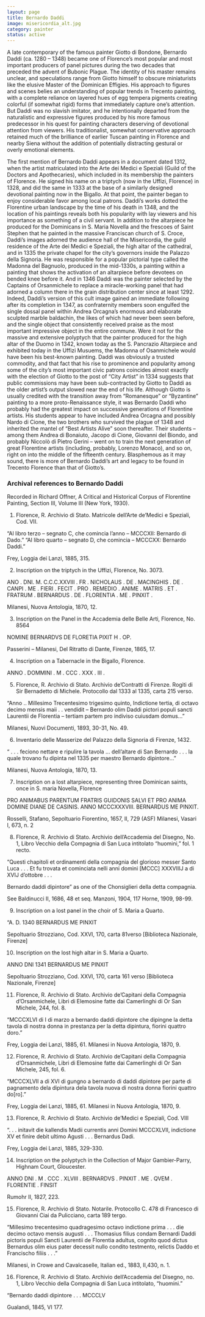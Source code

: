 ```yaml
---
layout: page
title: Bernardo Daddi
image: misericordia_alt.jpg
category: painter
status: active
---
```


A late contemporary of the famous painter Giotto di Bondone, Bernardo Daddi (ca. 1280 – 1348) became one of Florence’s most popular and most important producers of panel pictures during the two decades that preceded the advent of Bubonic Plague. The identity of his master remains unclear, and speculations range from Giotto himself to obscure miniaturists like the elusive Master of the Dominican Effigies. His approach to figures and scenes belies an understanding of popular trends in Trecento painting, with a complete reliance on layered hues of egg tempera pigments creating colorful (if somewhat rigid) forms that immediately capture one’s attention. But Daddi was no slavish imitator, and he intentionally departed from the naturalistic and expressive figures produced by his more famous predecessor in his quest for painting characters deserving of devotional attention from viewers. His traditionalist, somewhat conservative approach retained much of the brilliance of earlier Tuscan painting in Florence and nearby Siena without the addition of potentially distracting gestural or overly emotional elements.

<!-- more -->

The first mention of Bernardo Daddi appears in a document dated 1312, when the artist matriculated into the Arte dei Medici e Speziali (Guild of the Doctors and Apothecaries), which included in its membership the painters of Florence. He signed his name on a triptych (now in the Uffizi, Florence) in 1328, and did the same in 1333 at the base of a similarly designed devotional painting now in the Bigallo. At that point, the painter began to enjoy considerable favor among local patrons. Daddi’s works dotted the Florentine urban landscape by the time of his death in 1348, and the location of his paintings reveals both his popularity with lay viewers and his importance as something of a civil servant. In addition to the altarpiece he produced for the Dominicans in S. Maria Novella and the frescoes of Saint Stephen that he painted in the massive Franciscan church of S. Croce, Daddi’s images adorned the audience hall of the Misericordia, the guild residence of the Arte dei Medici e Speziali, the high altar of the cathedral, and in 1335 the private chapel for the city’s governors inside the Palazzo della Signoria. He was responsible for a popular pictorial type called the Madonna del Bagnuolo, produced in the mid-1330s, a painting within a painting that shows the activation of an altarpiece before devotees on bended knee before it. And in 1346 Daddi was the painter selected by the Captains of Orsanmichele to replace a miracle-working panel that had adorned a column there in the grain distribution center since at least 1292. Indeed, Daddi’s version of this cult image gained an immediate following after its completion in 1347, as confraternity members soon engulfed the single dossal panel within Andrea Orcagna’s enormous and elaborate sculpted marble baldachin, the likes of which had never been seen before, and the single object that consistently received praise as the most important impressive object in the entire commune. Were it not for the massive and extensive polyptych that the painter produced for the high altar of the Duomo in 1342, known today as the S. Pancrazio Altarpiece and exhibited today in the Uffizi Musuems, the Madonna of Osanmichele would have been his best-known painting. Daddi was obviously a trusted commodity, and that fact that his rise to prominence and popularity among some of the city’s most important civic patrons coincides almost exactly with the election of Giotto to the post of “City Artist” in 1334 suggests that public commissions may have been sub-contracted by Giotto to Daddi as the older artist’s output slowed near the end of his life.
Although Giotto is usually credited with the transition away from “Romanesque” or “Byzantine” painting to a more proto-Renaissance style, it was Bernardo Daddi who probably had the greatest impact on successive generations of Florentine artists. His students appear to have included Andrea Orcagna and possibly Nardo di Cione, the two brothers who survived the plague of 1348 and inherited the mantel of “Best Artists Alive” soon thereafter. Their students – among them Andrea di Bonaiuto, Jacopo di Cione, Giovanni del Biondo, and probably Niccolò di Pietro Gerini – went on to train the next generation of great Florentine artists (including, probably, Lorenzo Monaco), and so on, right on into the middle of the fifteenth century. Blasphemous as it may sound, there is more of Bernardo Daddi’s art and legacy to be found in Trecento Florence than that of Giotto’s.

### Archival references to Bernardo Daddi
Recorded in Richard Offner, A Critical and Historical Corpus of Florentine Painting, Section III, Volume III (New York, 1930).

1. Florence, R. Archivio di Stato.  Matricole dell’Arte de’Medici e Speziali, Cod. VII.  

“Al libro terzo – segnato C, che comincia l’anno – MCCCXII:  Bernardo di Dado.”
“Al libro quarto – segnato D, che comincia – MCCCXX:  Bernardo Daddi.”

Frey, Loggia dei Lanzi, 1885, 315.


2. Inscription on the triptych in the Uffizi, Florence, No. 3073.

ANO . DNI. M. C.C.C.XXVIII . FR . NICHOLAUS . DE . MACINGHIS . DE . CANPI . ME . FIERI . FECIT . PRO . REMEDIO . ANIME . MATRIS . ET . FRATRUM . BERNARDUS . DE . FLORENTIA . ME . PINXIT .

Milanesi, Nuova Antologia, 1870, 12.


3. Inscription on the Panel in the Accademia delle Belle Arti, Florence, No. 8564

NOMINE BERNARDVS DE FLORETIA PIXIT H . OP.

Passerini – Milanesi, Del Ritratto di Dante, Firenze, 1865, 17.


4. Inscription on a Tabernacle in the Bigallo, Florence.

ANNO . DOMMINI . M . CCC . XXX . III .


5. Florence, R. Archivio di Stato.  Archivio de’Contratti di Firenze.  Rogiti di Sir Bernadetto di Michele.  Protocollo dal 1333 al 1335, carta 215 verso.

“Anno .. Millesimo Trecentesimo trigesimo quinto, Indictione tertia, di octavo decimo mensis maii . . vendidit – Bernardo olim Daddi pictori populi sancti Laurentii de Florentia – tertiam partem pro indiviso cuiusdam domus…”

Milanesi, Nuovi Documenti, 1893, 30-31, No. 49.


6. Inventario delle Masserize del Palazzo della Signoria di Firenze, 1432.

“ . . . feciono nettare e ripulire la tavola … dell’altare di San Bernardo . . . la quale trovano fu dipinta nel 1335 per maestro Bernardo dipintore…”

Milanesi, Nuova Antologia, 1870, 13.


7. Inscription on a lost altarpiece, representing three Dominican saints, once in S. maria Novella, Florence

PRO ANIMABUS PARENTUM FRATRIS GUIDONIS SALVI ET PRO ANIMA DOMINE DIANE DE CASINIS.  ANNO MCCCXXXVIII.  BERNARDUS ME PINXIT.

Rosselli, Stafano, Sepoltuario Fiorentino, 1657, II, 729 (ASF)
Milanesi, Vasari I, 673, n. 2


8. Florence, R. Archivio di Stato.   Archivio dell’Accademia del Disegno, No. 1, Libro Vecchio della Compagnia di San Luca intitolato “huomini,” fol. 1 recto.

“Questi chapitoli et ordinamenti della compagnia del glorioso messer Santo Luca . . . Et fu trovata et cominciata nelli anni domini [MCCC] XXXVIIIJ a di XVIJ d’ottobre . . .

Bernardo daddi dipintore” as one of the Chonsiglieri della detta compagnia.

See Baldinucci II, 1686, 48 et seq.
Manzoni, 1904, 117
Horne, 1909, 98-99.


9. Inscription on a lost panel in the choir of S. Maria a Quarto.

“A. D. 1340 BERNARDUS ME PINXIT

Sepoltuario Strozziano, Cod. XXVI, 170, carta 81verso [Biblioteca Nazionale, Firenze]


10.  Inscription on the lost high altar in S. Maria a Quarto.

ANNO DNI 1341 BERNARDUS ME PINXIT

Sepoltuario Strozziano, Cod. XXVI, 170, carta 161 verso [Biblioteca Nazionale, Firenze]


11. Florence, R. Archivio di Stato.  Archivio de’Capitani della Compagnia d’Orsanmichele, Libri di Elemosine fatte dai Camerlinghi di Or San Michele, 244, fol. 8.

“MCCCXLVI di I di marzo a bernardo daddi dipintore che dipingne la detta tavola di nostra donna in prestanza per la detta dipintura, fiorini quattro doro.”

Frey, Loggia dei Lanzi, 1885, 61.
Milanesi in Nuova Antologia, 1870, 9.


12. Florence, R. Archivio di Stato.  Archivio de’Capitani della Compagnia d’Orsanmichele, Libri di Elemosine fatte dai Camerlinghi di Or San Michele, 245, fol. 6.

“MCCCXLVII a di XVI di gungno a bernardo di daddi dipintore per parte di pagnamento dela dipintura dela tavola nuova di nostra donna fiorini quattro do[ro].”

Frey, Loggia dei Lanzi, 1885, 61.
Milanesi in Nuova Antologia, 1870, 9.


13. Florence, R. Archivio di Stato.  Archivio de’Medici e Speziali, Cod. VIII

“. . . initavit die kallendis Madii currentis anni Domini MCCCXLVII, indictione XV et finire debit ultimo Agusti . . . Bernardus Dadi.

Frey, Loggia dei Lanzi, 1885, 329-330.


14. Inscription on the polyptych in the Collection of Major Gambier-Parry, Highnam Court, Gloucester.

ANNO DNI . M . CCC . XLVIII . BERNARDVS . PINXIT . ME . QVEM . FLORENTIE . FINSIT

Rumohr II, 1827, 223.


15. Florence, R. Archivio di Stato.  Notarile. Protocollo C. 478 di Francesco di Giovanni Ciai da Pulicciano, carta 189 tergo.

“Millesimo trecentesimo quadragesimo octavo indictione prima . . . die decimo octavo mensis augusti . . . Thomasius filius condam Bernardi Daddi pictoris populi Sancti Laurentii de Florentia adultus, cognito quod dictus Bernardus olim eius pater decessit nullo condito testmento, relictis Daddo et Francischo filiis . . .”

Milanesi, in Crowe and Cavalcaselle, Italian ed., 1883, II,430, n. 1.


16. Florence, R. Archivio di Stato.  Archivio dell’Accademia del Disegno, no. 1, Libro Vecchio della Compagnia di San Luca intitolato, “huomini.”

“Bernardo daddi dipintore . . . MCCCLV

Gualandi, 1845, VI 177.
